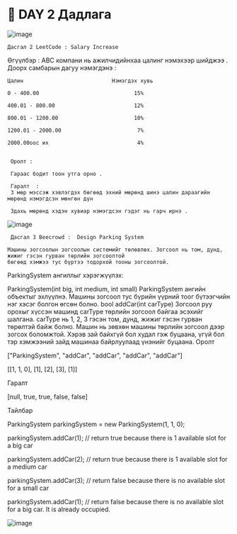 # 📌 DAY 2 Дадлага
![image](https://github.com/user-attachments/assets/f3463bd8-ae3b-4059-8f07-4eaec18ae1f6)

    Дасгал 2 LeetCode : Salary Increase 
  Өгүүлбэр : ABC компани нь ажилчидийнхаа цалинг нэмэхээр шийджээ . Доорх самбарын дагуу нэмэгдэнэ :
  
    Цалин                            Нэмэгдэх хувь         
   
    0 - 400.00                              15%

    400.01 - 800.00                         12%

    800.01 - 1200.00                        10%

    1200.01 - 2000.00                        7%

    2000.00ooc их                            4%


     Оролт :

     Гараас бодит тоон утга орно .

     Гаралт  :
     3 мөр мэссэж хэвлэгдэх бөгөөд эхний мөрөнд шинэ цалин дараагийн мөрөнд нэмэгдсэн мөнгөн дүн 
     
     3дахь мөрөнд хэдэн хувиар нэмэгдсэн гэдэг нь гарч ирнэ .

![image](https://github.com/user-attachments/assets/ba6e1ecd-495e-4cdd-b9fa-0a8a8c89a9bb)


     Дасгал 3 Beecrowd :  Design Parking System 

    Машины зогсоолын зогсоолын системийг төлөвлөх. Зогсоол нь том, дунд, жижиг гэсэн гурван төрлийн зогсоолтой
    бөгөөд хэмжээ тус бүртээ тодорхой тооны зогсоолтой.

ParkingSystem ангиллыг хэрэгжүүлэх:

ParkingSystem(int big, int medium, int small) ParkingSystem ангийн объектыг эхлүүлнэ. Машины зогсоол тус бүрийн үүрний тоог бүтээгчийн нэг хэсэг болгон өгсөн болно.
bool addCar(int carType) Зогсоол руу орохыг хүссэн машинд carType төрлийн зогсоол байгаа эсэхийг шалгана. carType нь 1, 2, 3 гэсэн том, дунд, жижиг гэсэн гурван төрөлтэй байж болно. Машин нь зөвхөн машины төрлийн зогсоол дээр зогсох боломжтой. Хэрэв зай байхгүй бол худал гэж буцаана, үгүй ​​бол тэр хэмжээний зайд машинаа байрлуулаад үнэнийг буцаана.
Оролт



["ParkingSystem", "addCar", "addCar", "addCar", "addCar"]

[[1, 1, 0], [1], [2], [3], [1]]

Гаралт

[null, true, true, false, false]


Тайлбар

ParkingSystem parkingSystem = new ParkingSystem(1, 1, 0);

parkingSystem.addCar(1); // return true because there is 1 available slot for a big car

parkingSystem.addCar(2); // return true because there is 1 available slot for a medium car

parkingSystem.addCar(3); // return false because there is no available slot for a small car

parkingSystem.addCar(1); // return false because there is no available slot for a big car. It is already occupied.


  ![image](https://github.com/user-attachments/assets/c614bfca-153d-4f7d-b940-449c38b7d69a)
